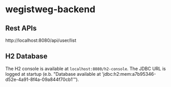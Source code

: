 # wegistweg-backend

## Rest APIs
http://localhost:8080/api/user/list

## H2 Database
The H2 console is available at `localhost:8080/h2-console`.
The JDBC URL is logged at startup (e.b. "Database available at 'jdbc:h2:mem:a7b95346-d52e-4a91-8f4a-09a844f70cb1'").